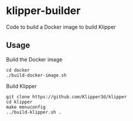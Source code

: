 # klipper-builder

Code to build a Docker image to build Klipper

## Usage

Build the Docker image

```
cd docker
./build-docker-image.sh
```

Build Klipper

```
git clone https://github.com/Klipper3d/klipper
cd klipper
make menuconfig
../build-klipper.sh .
```
